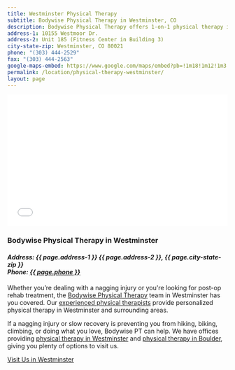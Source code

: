 ```yaml
---
title: Westminster Physical Therapy
subtitle: Bodywise Physical Therapy in Westminster, CO
description: Bodywise Physical Therapy offers 1-on-1 physical therapy in Westminster, CO. Visit our Westminster physical therapy office today.
address-1: 10155 Westmoor Dr.
address-2: Unit 185 (Fitness Center in Building 3)
city-state-zip: Westminster, CO 80021
phone: "(303) 444-2529"
fax: "(303) 444-2563"
google-maps-embed: https://www.google.com/maps/embed?pb=!1m18!1m12!1m3!1d3061.078398465712!2d-105.11237768488188!3d39.89487697942917!2m3!1f0!2f0!3f0!3m2!1i1024!2i768!4f13.1!3m3!1m2!1s0x876b8bef10b36397%3A0x29bb785813336c06!2sBodywise+Physical+Therapy!5e0!3m2!1sen!2sus!4v1550783772911
permalink: /location/physical-therapy-westminster/
layout: page
---
```


<!-- Google Map Embed -->

<iframe src="{{ page.google-maps-embed }}" width="100%" height="300" frameborder="0" style="border:0" allowfullscreen></iframe>

<h3>Bodywise Physical Therapy in Westminster</h3>
<address>
  <h4>Address: {{ page.address-1 }} {{ page.address-2 }}, {{ page.city-state-zip }}<br>
  Phone: <a href="tel:13034442529">{{ page.phone }}</a></h4>
</address>

Whether you’re dealing with a nagging injury or you're looking for post-op rehab treatment, the [Bodywise Physical Therapy](/) team in Westminster has you covered. Our [experienced physical therapists](/our-staff/) provide personalized physical therapy in Westminster and surrounding areas.

If a nagging injury or slow recovery is preventing you from hiking, biking, climbing, or doing what you love, Bodywise PT can help. We have offices providing [physical therapy in Westminster](/location/physical-therapy-westminster/) and [physical therapy in Boulder](/location/physical-therapy-boulder/), giving you plenty of options to visit us.

<!-- Contact Button -->
<a href="/contact-us/" class="button primary">Visit Us in Westminster</a>
